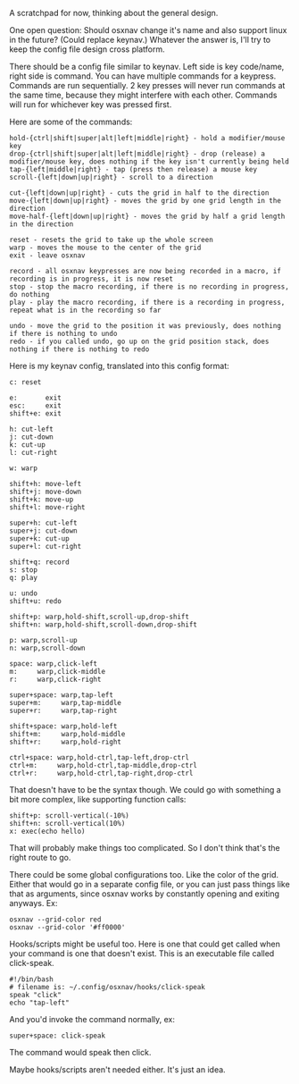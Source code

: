 A scratchpad for now, thinking about the general design.

One open question: Should osxnav change it's name and also support linux in the
future? (Could replace keynav.) Whatever the answer is, I'll try to keep the
config file design cross platform.

There should be a config file similar to keynav. Left side is key code/name,
right side is command. You can have multiple commands for a keypress. Commands
are run sequentially. 2 key presses will never run commands at the same time,
because they might interfere with each other. Commands will run for whichever
key was pressed first.

Here are some of the commands:
```
hold-{ctrl|shift|super|alt|left|middle|right} - hold a modifier/mouse key
drop-{ctrl|shift|super|alt|left|middle|right} - drop (release) a modifier/mouse key, does nothing if the key isn't currently being held
tap-{left|middle|right} - tap (press then release) a mouse key
scroll-{left|down|up|right} - scroll to a direction

cut-{left|down|up|right} - cuts the grid in half to the direction
move-{left|down|up|right} - moves the grid by one grid length in the direction
move-half-{left|down|up|right} - moves the grid by half a grid length in the direction

reset - resets the grid to take up the whole screen
warp - moves the mouse to the center of the grid
exit - leave osxnav

record - all osxnav keypresses are now being recorded in a macro, if recording is in progress, it is now reset
stop - stop the macro recording, if there is no recording in progress, do nothing
play - play the macro recording, if there is a recording in progress, repeat what is in the recording so far

undo - move the grid to the position it was previously, does nothing if there is nothing to undo
redo - if you called undo, go up on the grid position stack, does nothing if there is nothing to redo
```

Here is my keynav config, translated into this config format:

```
c: reset

e:       exit
esc:     exit
shift+e: exit

h: cut-left
j: cut-down
k: cut-up
l: cut-right

w: warp

shift+h: move-left
shift+j: move-down
shift+k: move-up
shift+l: move-right

super+h: cut-left
super+j: cut-down
super+k: cut-up
super+l: cut-right

shift+q: record
s: stop
q: play

u: undo
shift+u: redo

shift+p: warp,hold-shift,scroll-up,drop-shift
shift+n: warp,hold-shift,scroll-down,drop-shift

p: warp,scroll-up
n: warp,scroll-down

space: warp,click-left
m:     warp,click-middle
r:     warp,click-right

super+space: warp,tap-left
super+m:     warp,tap-middle
super+r:     warp,tap-right

shift+space: warp,hold-left
shift+m:     warp,hold-middle
shift+r:     warp,hold-right

ctrl+space: warp,hold-ctrl,tap-left,drop-ctrl
ctrl+m:     warp,hold-ctrl,tap-middle,drop-ctrl
ctrl+r:     warp,hold-ctrl,tap-right,drop-ctrl
```

That doesn't have to be the syntax though. We could go with something a bit more complex, like supporting function calls:

```
shift+p: scroll-vertical(-10%)
shift+n: scroll-vertical(10%)
x: exec(echo hello)
```

That will probably make things too complicated. So I don't think that's the right route to go.

There could be some global configurations too. Like the color of the grid. Either that would go in a separate config file, or you can just pass things like that as arguments, since osxnav works by constantly opening and exiting anyways. Ex:

```
osxnav --grid-color red
osxnav --grid-color '#ff0000'
```

Hooks/scripts might be useful too. Here is one that could get called when your
command is one that doesn't exist. This is an executable file called
click-speak.

```
#!/bin/bash
# filename is: ~/.config/osxnav/hooks/click-speak
speak "click"
echo "tap-left"
```

And you'd invoke the command normally, ex:

```
super+space: click-speak
```

The command would speak then click.

Maybe hooks/scripts aren't needed either. It's just an idea.
